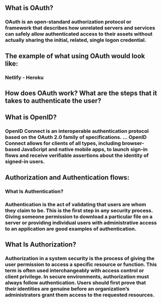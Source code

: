 ## What is OAuth?
### OAuth is an open-standard authorization protocol or framework that describes how unrelated servers and services can safely allow authenticated access to their assets without actually sharing the initial, related, single logon credential.

## The example of what using OAuth would look like:
### Netlify - Heroku

## How does OAuth work? What are the steps that it takes to authenticate the user?
###

## What is OpenID?
### OpenID Connect is an interoperable authentication protocol based on the OAuth 2.0 family of specifications. ... OpenID Connect allows for clients of all types, including browser-based JavaScript and native mobile apps, to launch sign-in flows and receive verifiable assertions about the identity of signed-in users.


## Authorization and Authentication flows:
### What Is Authentication?
### Authentication is the act of validating that users are whom they claim to be. This is the first step in any security process. Giving someone permission to download a particular file on a server or providing individual users with administrative access to an application are good examples of authentication.

## What Is Authorization?
### Authorization in a system security is the process of giving the user permission to access a specific resource or function. This term is often used interchangeably with access control or client privilege.                                                                                                                                                      In secure environments, authorization must always follow authentication. Users should first prove that their identities are genuine before an organization’s administrators grant them access to the requested resources.
